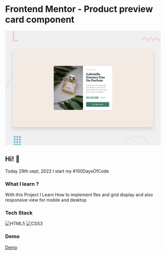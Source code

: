 # Frontend Mentor - Product preview card component

![Design preview for the Product preview card component coding challenge](./design/desktop-preview.jpg)

## Hi! 👋
Today 29th sept, 2022 I start my #100DaysOfCode

### What I learn ?
With this Project I Learn How to implement flex and grid display and also responsive view for mobile and desktop

### Tech Stack
![HTML5](https://img.shields.io/badge/html5-%23E34F26.svg?style=for-the-badge&logo=html5&logoColor=white)
![CSS3](https://img.shields.io/badge/css3-%231572B6.svg?style=for-the-badge&logo=css3&logoColor=white)

### Demo
[Demo](https://6335bd57a90a49005880359e--willowy-speculoos-dbff4d.netlify.app/)
